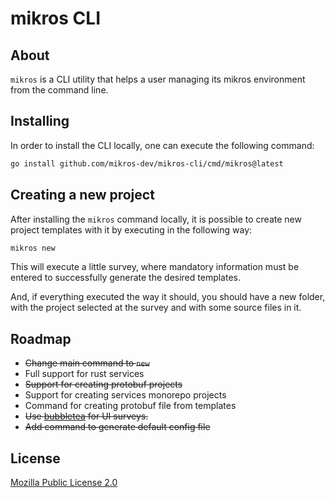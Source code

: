 # mikros CLI

## About

`mikros` is a CLI utility that helps a user managing its mikros environment
from the command line.

## Installing

In order to install the CLI locally, one can execute the following command:

```bash
go install github.com/mikros-dev/mikros-cli/cmd/mikros@latest
```

## Creating a new project

After installing the `mikros` command locally, it is possible to create
new project templates with it by executing in the following way:

```bash
mikros new
```

This will execute a little survey, where mandatory information must be
entered to successfully generate the desired templates.

And, if everything executed the way it should, you should have a new folder,
with the project selected at the survey and with some source files in it.

## Roadmap

* ~~Change main command to `new`~~
* Full support for rust services
* ~~Support for creating protobuf projects~~
* Support for creating services monorepo projects
* Command for creating protobuf file from templates
* ~~Use [bubbletea](https://github.com/charmbracelet/bubbletea) for UI surveys.~~
* ~~Add command to generate default config file~~

## License

[Mozilla Public License 2.0](LICENSE)
